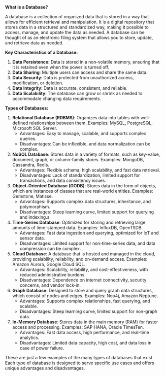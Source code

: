 **What is a Database?**

A database is a collection of organized data that is stored in a way that allows for efficient retrieval and manipulation. It is a digital repository that stores data in a structured and standardized way, making it possible to access, manage, and update the data as needed. A database can be thought of as an electronic filing system that allows you to store, update, and retrieve data as needed.

**Key Characteristics of a Database:**

1. **Data Persistence**: Data is stored in a non-volatile memory, ensuring that it is retained even when the power is turned off.
2. **Data Sharing**: Multiple users can access and share the same data.
3. **Data Security**: Data is protected from unauthorized access, modification, or deletion.
4. **Data Integrity**: Data is accurate, consistent, and reliable.
5. **Data Scalability**: The database can grow or shrink as needed to accommodate changing data requirements.

**Types of Databases:**

1. **Relational Database (RDBMS)**: Organizes data into tables with well-defined relationships between them. Examples: MySQL, PostgreSQL, Microsoft SQL Server.
	* Advantages: Easy to manage, scalable, and supports complex queries.
	* Disadvantages: Can be inflexible, and data normalization can be complex.
2. **NoSQL Database**: Stores data in a variety of formats, such as key-value, document, graph, or column-family stores. Examples: MongoDB, Cassandra, Redis.
	* Advantages: Flexible schema, high scalability, and fast data retrieval.
	* Disadvantages: Lack of standardization, limited support for transactions, and data consistency issues.
3. **Object-Oriented Database (OODB)**: Stores data in the form of objects, which are instances of classes that are real-world entities. Examples: Gemstone, Matisse.
	* Advantages: Supports complex data structures, inheritance, and polymorphism.
	* Disadvantages: Steep learning curve, limited support for querying and indexing.s
4. **Time-Series Database**: Optimized for storing and retrieving large amounts of time-stamped data. Examples: InfluxDB, OpenTSDB.
	* Advantages: Fast data ingestion and querying, optimized for IoT and sensor data.
	* Disadvantages: Limited support for non-time-series data, and data compression can be complex.
5. **Cloud Database**: A database that is hosted and managed in the cloud, providing scalability, reliability, and on-demand access. Examples: Amazon Aurora, Google Cloud SQL.
	* Advantages: Scalability, reliability, and cost-effectiveness, with reduced administrative burdens.
	* Disadvantages: Dependence on internet connectivity, security concerns, and vendor lock-in.
6. **Graph Database**: Designed to store and query graph data structures, which consist of nodes and edges. Examples: Neo4j, Amazon Neptune.
	* Advantages: Supports complex relationships, fast querying, and scalable.
	* Disadvantages: Steep learning curve, limited support for non-graph data.
7. **In-Memory Database**: Stores data in the main memory (RAM) for faster access and processing. Examples: SAP HANA, Oracle TimesTen.
	* Advantages: Fast data access, high performance, and real-time analytics.
	* Disadvantages: Limited data capacity, high cost, and data loss in case of power failure.

These are just a few examples of the many types of databases that exist. Each type of database is designed to serve specific use cases and offers unique advantages and disadvantages.
